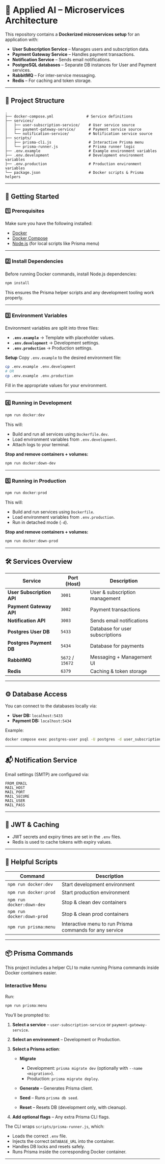 # 🧠 Applied AI – Microservices Architecture

This repository contains a **Dockerized microservices setup** for an application with:

- **User Subscription Service** – Manages users and subscription data.
- **Payment Gateway Service** – Handles payment transactions.
- **Notification Service** – Sends email notifications.
- **PostgreSQL databases** – Separate DB instances for User and Payment services.
- **RabbitMQ** – For inter-service messaging.
- **Redis** – For caching and token storage.

---

## 📂 Project Structure

```
.
├── docker-compose.yml               # Service definitions
├── services/
│   ├── user-subscription-service/    # User service source
│   ├── payment-gateway-service/      # Payment service source
│   └── notification-service/         # Notification service source
├── scripts/
│   ├── prisma-cli.js                 # Interactive Prisma menu
│   └── prisma-runner.js              # Prisma runner logic
├── .env.example                      # Example environment variables
├── .env.development                  # Development environment variables
├── .env.production                   # Production environment variables
└── package.json                      # Docker scripts & Prisma helpers
```

---

## 🚀 Getting Started

### 1️⃣ Prerequisites

Make sure you have the following installed:

- [Docker](https://www.docker.com/)
- [Docker Compose](https://docs.docker.com/compose/)
- [Node.js](https://nodejs.org/) (for local scripts like Prisma menu)

---

### 2️⃣ Install Dependencies

Before running Docker commands, install Node.js dependencies:

```bash
npm install
```

This ensures the Prisma helper scripts and any development tooling work properly.

---

### 3️⃣ Environment Variables

Environment variables are split into three files:

- **`.env.example`** → Template with placeholder values.
- **`.env.development`** → Development settings.
- **`.env.production`** → Production settings.

**Setup**
Copy `.env.example` to the desired environment file:

```bash
cp .env.example .env.development
# OR
cp .env.example .env.production
```

Fill in the appropriate values for your environment.

---

### 4️⃣ Running in Development

```bash
npm run docker:dev
```

This will:

- Build and run all services using `Dockerfile.dev`.
- Load environment variables from `.env.development`.
- Attach logs to your terminal.

**Stop and remove containers + volumes:**

```bash
npm run docker:down-dev
```

---

### 5️⃣ Running in Production

```bash
npm run docker:prod
```

This will:

- Build and run services using `Dockerfile`.
- Load environment variables from `.env.production`.
- Run in detached mode (`-d`).

**Stop and remove containers + volumes:**

```bash
npm run docker:down-prod
```

---

## 🛠 Services Overview

| Service                   | Port (Host)      | Description                     |
| ------------------------- | ---------------- | ------------------------------- |
| **User Subscription API** | `3001`           | User & subscription management  |
| **Payment Gateway API**   | `3002`           | Payment transactions            |
| **Notification API**      | `3003`           | Sends email notifications       |
| **Postgres User DB**      | `5433`           | Database for user subscriptions |
| **Postgres Payment DB**   | `5434`           | Database for payments           |
| **RabbitMQ**              | `5672` / `15672` | Messaging + Management UI       |
| **Redis**                 | `6379`           | Caching & token storage         |

---

## ⚙️ Database Access

You can connect to the databases locally via:

- **User DB:** `localhost:5433`
- **Payment DB:** `localhost:5434`

Example:

```bash
docker compose exec postgres-user psql -U postgres -d user_subscription_db
```

---

## 📬 Notification Service

Email settings (SMTP) are configured via:

```
FROM_EMAIL
MAIL_HOST
MAIL_PORT
MAIL_SECURE
MAIL_USER
MAIL_PASS
```

---

## 🔑 JWT & Caching

- JWT secrets and expiry times are set in the `.env` files.
- Redis is used to cache tokens with expiry values.

---

## 🧰 Helpful Scripts

| Command                    | Description                                             |
| -------------------------- | ------------------------------------------------------- |
| `npm run docker:dev`       | Start development environment                           |
| `npm run docker:prod`      | Start production environment                            |
| `npm run docker:down-dev`  | Stop & clean dev containers                             |
| `npm run docker:down-prod` | Stop & clean prod containers                            |
| `npm run prisma:menu`      | Interactive menu to run Prisma commands for any service |

---

## 📦 Prisma Commands

This project includes a helper CLI to make running Prisma commands inside Docker containers easier.

### **Interactive Menu**

Run:

```bash
npm run prisma:menu
```

You’ll be prompted to:

1. **Select a service** – `user-subscription-service` or `payment-gateway-service`.
2. **Select an environment** – Development or Production.
3. **Select a Prisma action**:

   - **Migrate**

     - Development: `prisma migrate dev` (optionally with `--name <migration>`).
     - Production: `prisma migrate deploy`.

   - **Generate** – Generates Prisma client.
   - **Seed** – Runs `prisma db seed`.
   - **Reset** – Resets DB (development only, with cleanup).

4. **Add optional flags** – Any extra Prisma CLI flags.

The CLI wraps `scripts/prisma-runner.js`, which:

- Loads the correct `.env` file.
- Injects the correct `DATABASE_URL` into the container.
- Handles DB locks and resets safely.
- Runs Prisma inside the corresponding Docker container.

---
